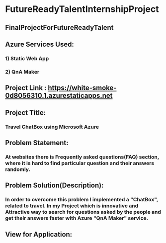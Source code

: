 # FutureReadyTalentInternshipProject
## FinalProjectForFutureReadyTalent
## Azure Services Used: 
### 1) Static Web App
### 2) QnA Maker
## Project Link : https://white-smoke-0d8056310.1.azurestaticapps.net

## Project Title:
### Travel ChatBox using Microsoft Azure

## Problem Statement:
### At websites there is Frequently asked questions(FAQ) section, where it is hard to find particular question and their answers randomly.

## Problem Solution(Description):
### In order to overcome this problem I implemented a "ChatBox", related to travel. In my Project which  is innovative  and  Attractive way to search for questions asked by the people and get their answers faster with Azure "QnA Maker" service.
## View for Application:
